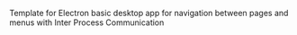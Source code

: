 Template for Electron basic desktop app for navigation between pages and menus with Inter Process Communication